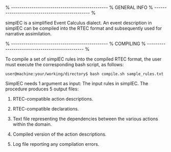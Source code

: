 % -----------------------------------------------
% GENERAL INFO
% -----------------------------------------------
%

simplEC is a simplified Event Calculus dialect. An event description in simplEC can be compiled into the RTEC format and subsequently used for narrative assimilation.

% -----------------------------------------------
% COMPILING
% -----------------------------------------------
%

To compile a set of simplEC rules into the compiled RTEC format, the user must execute the corresponding bash script, as follows:

	user@machine:your/working/directory$ bash compile.sh sample_rules.txt

SimplEC needs 1 argument as input: The input rules in simplEC. The procedure produces 5 output files:

1) RTEC-compatible action descriptions.

2) RTEC-compatible declarations.

3) Text file representing the dependencies between the various actions within the domain.

4) Compiled version of the action descriptions.

5) Log file reporting any compilation errors.
